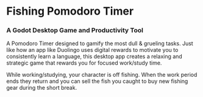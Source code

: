 # Fishing Pomodoro Timer

### A Godot Desktop Game and Productivity Tool

A Pomodoro Timer designed to gamify the most dull & grueling tasks. Just like how an app like Duolingo uses digital rewards to motivate you to consistently learn a language, this desktop app creates a relaxing and strategic game that rewards you for focused work/study time.

While working/studying, your character is off fishing. When the work period ends they return and you can sell the fish you caught to buy new fishing gear during the short break. 